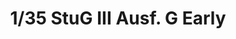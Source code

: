 ---
layout: product
title: "1/35 StuG III Ausf. G Early"
price: "4300" 
desc: "Maketa"
img_path: "/assets/img/TAKO8004.webp"
brand: "N/A"
available: true
special_offer: false
new: true
soon: false
cat: "010000"
subcat: "010200"
subsubcat: "0N/A"
sifra: "TAKO8004"
popular: false
---